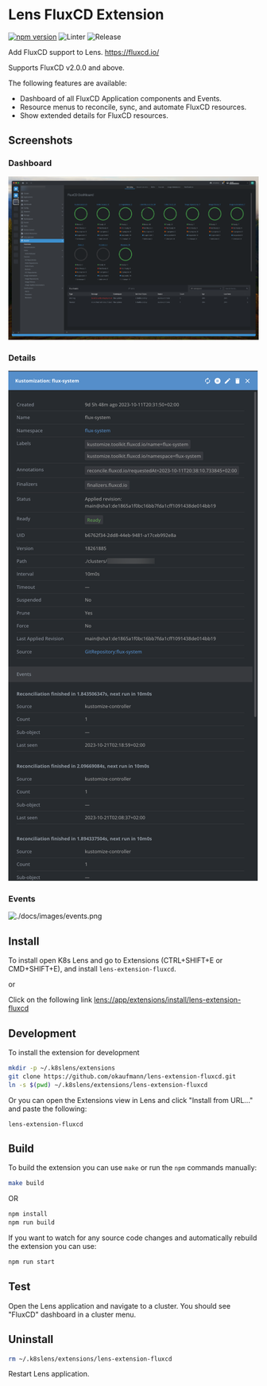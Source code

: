 # Lens FluxCD Extension

[![npm version](https://badge.fury.io/js/lens-extension-fluxcd.svg)](https://badge.fury.io/js/lens-extension-fluxcd)
![Linter](https://github.com/okaufmann/lens-extension-fluxcd/actions/workflows/eslint.yml/badge.svg)
![Release](https://github.com/okaufmann/lens-extension-fluxcd/actions/workflows/release.yml/badge.svg)

Add FluxCD support to Lens. https://fluxcd.io/

Supports FluxCD v2.0.0 and above.

The following features are available:

* Dashboard of all FluxCD Application components and Events.
* Resource menus to reconcile, sync, and automate FluxCD resources.
* Show extended details for FluxCD resources.

## Screenshots

### Dashboard
![./docs/images/dashboard.png](./docs/images/dashboard.png)

### Details
![./docs/images/details.png](./docs/images/details.png)

### Events
![./docs/images/events.png](./docs/images/events.png)

## Install

To install open K8s Lens and go to Extensions (CTRL+SHIFT+E or CMD+SHIFT+E), and install `lens-extension-fluxcd`.

or

Click on the following link [lens://app/extensions/install/lens-extension-fluxcd](lens://app/extensions/install/lens-extension-fluxcd)

## Development

To install the extension for development

```sh
mkdir -p ~/.k8slens/extensions
git clone https://github.com/okaufmann/lens-extension-fluxcd.git
ln -s $(pwd) ~/.k8slens/extensions/lens-extension-fluxcd
```

Or you can open the Extensions view in Lens and click "Install from URL..." and paste the following:

```
lens-extension-fluxcd
```

## Build

To build the extension you can use `make` or run the `npm` commands manually:

```sh
make build
```

OR

```sh
npm install
npm run build
```

If you want to watch for any source code changes and automatically rebuild the extension you can use:

```sh
npm run start
```

## Test

Open the Lens application and navigate to a cluster. You should see "FluxCD" dashboard in a cluster menu.

## Uninstall

```sh
rm ~/.k8slens/extensions/lens-extension-fluxcd
```

Restart Lens application.
